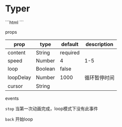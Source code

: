 # Typer

<typer-typer></typer-typer>

<code-code title="usage">
```html
<ui-typer content="Typer 模拟打字机效果" loop cursor="🦛"></ui-typer>
```
</code-code>

props

|prop|type|default|description|
|--|--|--|--|
|content|String|required||
|speed|Number|4|1-5|
|loop|Boolean|false||
|loopDelay|Number|1000|循环暂停时间|
|cursor|String|||

events

`stop` 当第一次动画完成，loop模式下没有此事件

`back` 开始loop